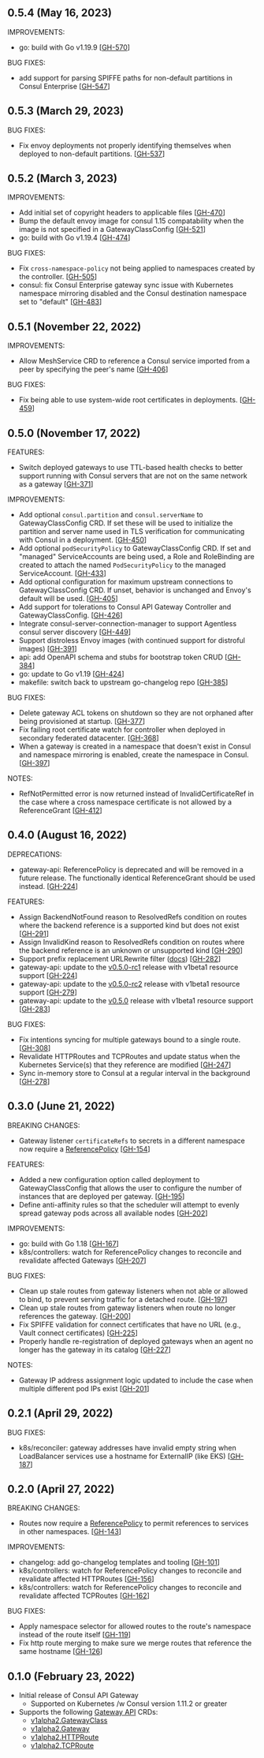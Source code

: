 ## 0.5.4 (May 16, 2023)

IMPROVEMENTS:

* go: build with Go v1.19.9 [[GH-570](https://github.com/hashicorp/consul-api-gateway/issues/570)]

BUG FIXES:

* add support for parsing SPIFFE paths for non-default partitions in Consul Enterprise [[GH-547](https://github.com/hashicorp/consul-api-gateway/issues/547)]

## 0.5.3 (March 29, 2023)

BUG FIXES:

* Fix envoy deployments not properly identifying themselves when deployed to non-default partitions. [[GH-537](https://github.com/hashicorp/consul-api-gateway/issues/537)]

## 0.5.2 (March 3, 2023)

IMPROVEMENTS:

* Add initial set of copyright headers to applicable files [[GH-470](https://github.com/hashicorp/consul-api-gateway/issues/470)]
* Bump the default envoy image for consul 1.15 compatability when the image is not specified in a GatewayClassConfig [[GH-521](https://github.com/hashicorp/consul-api-gateway/issues/521)]
* go: build with Go v1.19.4 [[GH-474](https://github.com/hashicorp/consul-api-gateway/issues/474)]

BUG FIXES:

* Fix `cross-namespace-policy` not being applied to namespaces created by the controller. [[GH-505](https://github.com/hashicorp/consul-api-gateway/issues/505)]
* consul: fix Consul Enterprise gateway sync issue with Kubernetes namespace mirroring disabled and the Consul destination namespace set to "default" [[GH-483](https://github.com/hashicorp/consul-api-gateway/issues/483)]

## 0.5.1 (November 22, 2022)

IMPROVEMENTS:

* Allow MeshService CRD to reference a Consul service imported from a peer by specifying the peer's name [[GH-406](https://github.com/hashicorp/consul-api-gateway/issues/406)]

BUG FIXES:

* Fix being able to use system-wide root certificates in deployments. [[GH-459](https://github.com/hashicorp/consul-api-gateway/issues/459)]

## 0.5.0 (November 17, 2022)

FEATURES:

* Switch deployed gateways to use TTL-based health checks to better support running with Consul servers that are not on the same network as a gateway [[GH-371](https://github.com/hashicorp/consul-api-gateway/issues/371)]

IMPROVEMENTS:

* Add optional `consul.partition` and `consul.serverName` to GatewayClassConfig CRD. If set these will be used to initialize the partition and server name used in TLS verification for communicating with Consul in a deployment. [[GH-450](https://github.com/hashicorp/consul-api-gateway/issues/450)]
* Add optional `podSecurityPolicy` to GatewayClassConfig CRD. If set and "managed" ServiceAccounts are being used, a Role and RoleBinding are created to attach the named `PodSecurityPolicy` to the managed ServiceAccount. [[GH-433](https://github.com/hashicorp/consul-api-gateway/issues/433)]
* Add optional configuration for maximum upstream connections to GatewayClassConfig CRD. If unset, behavior is unchanged and Envoy's default will be used. [[GH-405](https://github.com/hashicorp/consul-api-gateway/issues/405)]
* Add support for tolerations to Consul API Gateway Controller and GatewayClassConfig. [[GH-426](https://github.com/hashicorp/consul-api-gateway/issues/426)]
* Integrate consul-server-connection-manager to support Agentless consul server discovery [[GH-449](https://github.com/hashicorp/consul-api-gateway/issues/449)]
* Support distroless Envoy images (with continued support for distroful images) [[GH-391](https://github.com/hashicorp/consul-api-gateway/issues/391)]
* api: add OpenAPI schema and stubs for bootstrap token CRUD [[GH-384](https://github.com/hashicorp/consul-api-gateway/issues/384)]
* go: update to Go v1.19 [[GH-424](https://github.com/hashicorp/consul-api-gateway/issues/424)]
* makefile: switch back to upstream go-changelog repo [[GH-385](https://github.com/hashicorp/consul-api-gateway/issues/385)]

BUG FIXES:

* Delete gateway ACL tokens on shutdown so they are not orphaned after being provisioned at startup. [[GH-377](https://github.com/hashicorp/consul-api-gateway/issues/377)]
* Fix failing root certificate watch for controller when deployed in secondary federated datacenter. [[GH-368](https://github.com/hashicorp/consul-api-gateway/issues/368)]
* When a gateway is created in a namespace that doesn't exist in Consul and namespace mirroring is enabled, create the namespace in Consul. [[GH-397](https://github.com/hashicorp/consul-api-gateway/issues/397)]

NOTES:

* RefNotPermitted error is now returned instead of InvalidCertificateRef in the case where a cross namespace certificate is not allowed by a ReferenceGrant [[GH-412](https://github.com/hashicorp/consul-api-gateway/issues/412)]

## 0.4.0 (August 16, 2022)
DEPRECATIONS:

* gateway-api: ReferencePolicy is deprecated and will be removed in a future release. The functionally identical ReferenceGrant should be used instead. [[GH-224](https://github.com/hashicorp/consul-api-gateway/issues/224)]

FEATURES:

* Assign BackendNotFound reason to ResolvedRefs condition on routes where the backend reference is a supported kind but does not exist [[GH-291](https://github.com/hashicorp/consul-api-gateway/issues/291)]
* Assign InvalidKind reason to ResolvedRefs condition on routes where the backend reference is an unknown or unsupported kind [[GH-290](https://github.com/hashicorp/consul-api-gateway/issues/290)]
* Support prefix replacement URLRewrite filter ([docs](https://gateway-api.sigs.k8s.io/references/spec/#gateway.networking.k8s.io/v1alpha2.HTTPPathModifier)) [[GH-282](https://github.com/hashicorp/consul-api-gateway/issues/282)]
* gateway-api: update to the [v0.5.0-rc1](https://github.com/kubernetes-sigs/gateway-api/releases/tag/v0.5.0-rc1) release with v1beta1 resource support [[GH-224](https://github.com/hashicorp/consul-api-gateway/issues/224)]
* gateway-api: update to the [v0.5.0-rc2](https://github.com/kubernetes-sigs/gateway-api/releases/tag/v0.5.0-rc2) release with v1beta1 resource support [[GH-279](https://github.com/hashicorp/consul-api-gateway/issues/279)]
* gateway-api: update to the [v0.5.0](https://github.com/kubernetes-sigs/gateway-api/releases/tag/v0.5.0) release with v1beta1 resource support [[GH-283](https://github.com/hashicorp/consul-api-gateway/issues/283)]

BUG FIXES:

* Fix intentions syncing for multiple gateways bound to a single route. [[GH-308](https://github.com/hashicorp/consul-api-gateway/issues/308)]
* Revalidate HTTPRoutes and TCPRoutes and update status when the Kubernetes Service(s) that they reference are modified [[GH-247](https://github.com/hashicorp/consul-api-gateway/issues/247)]
* Sync in-memory store to Consul at a regular interval in the background [[GH-278](https://github.com/hashicorp/consul-api-gateway/issues/278)]

## 0.3.0 (June 21, 2022)
BREAKING CHANGES:

* Gateway listener `certificateRefs` to secrets in a different namespace now require a [ReferencePolicy](https://gateway-api.sigs.k8s.io/v1alpha2/references/spec/#gateway.networking.k8s.io%2fv1alpha2.ReferencePolicy) [[GH-154](https://github.com/hashicorp/consul-api-gateway/issues/154)]

FEATURES:

* Added a new configuration option called deployment to GatewayClassConfig that allows the user to configure the number of instances that are deployed per gateway. [[GH-195](https://github.com/hashicorp/consul-api-gateway/issues/195)]
* Define anti-affinity rules so that the scheduler will attempt to evenly spread gateway pods across all available nodes [[GH-202](https://github.com/hashicorp/consul-api-gateway/issues/202)]

IMPROVEMENTS:

* go: build with Go 1.18 [[GH-167](https://github.com/hashicorp/consul-api-gateway/issues/167)]
* k8s/controllers: watch for ReferencePolicy changes to reconcile and revalidate affected Gateways [[GH-207](https://github.com/hashicorp/consul-api-gateway/issues/207)]

BUG FIXES:

* Clean up stale routes from gateway listeners when not able or allowed to bind, to prevent serving traffic for a detached route. [[GH-197](https://github.com/hashicorp/consul-api-gateway/issues/197)]
* Clean up stale routes from gateway listeners when route no longer references the gateway. [[GH-200](https://github.com/hashicorp/consul-api-gateway/issues/200)]
* Fix SPIFFE validation for connect certificates that have no URL (e.g., Vault connect certificates) [[GH-225](https://github.com/hashicorp/consul-api-gateway/issues/225)]
* Properly handle re-registration of deployed gateways when an agent no longer has the gateway in its catalog [[GH-227](https://github.com/hashicorp/consul-api-gateway/issues/227)]

NOTES:

* Gateway IP address assignment logic updated to include the case when multiple different pod IPs exist [[GH-201](https://github.com/hashicorp/consul-api-gateway/issues/201)]

## 0.2.1 (April 29, 2022)

BUG FIXES:

* k8s/reconciler: gateway addresses have invalid empty string when LoadBalancer services use a hostname for ExternalIP (like EKS) [[GH-187](https://github.com/hashicorp/consul-api-gateway/issues/187)]

## 0.2.0 (April 27, 2022)

BREAKING CHANGES:

* Routes now require a [ReferencePolicy](https://gateway-api.sigs.k8s.io/v1alpha2/references/spec/#gateway.networking.k8s.io%2fv1alpha2.ReferencePolicy) to permit references to services in other namespaces. [[GH-143](https://github.com/hashicorp/consul-api-gateway/issues/143)]

IMPROVEMENTS:

* changelog: add go-changelog templates and tooling [[GH-101](https://github.com/hashicorp/consul-api-gateway/issues/101)]
* k8s/controllers: watch for ReferencePolicy changes to reconcile and revalidate affected HTTPRoutes [[GH-156](https://github.com/hashicorp/consul-api-gateway/issues/156)]
* k8s/controllers: watch for ReferencePolicy changes to reconcile and revalidate affected TCPRoutes [[GH-162](https://github.com/hashicorp/consul-api-gateway/issues/162)]

BUG FIXES:

 * Apply namespace selector for allowed routes to the route's namespace instead of the route itself [[GH-119](https://github.com/hashicorp/consul-api-gateway/pull/119)]
 * Fix http route merging to make sure we merge routes that reference the same hostname [[GH-126](https://github.com/hashicorp/consul-api-gateway/pull/126)]

## 0.1.0 (February 23, 2022)

* Initial release of Consul API Gateway
  * Supported on Kubernetes /w Consul version 1.11.2 or greater
* Supports the following [Gateway API](https://gateway-api.sigs.k8s.io/) CRDs:
  * [v1alpha2.GatewayClass](https://gateway-api.sigs.k8s.io/v1alpha2/references/spec/#gateway.networking.k8s.io/v1alpha2.Gateway)
  * [v1alpha2.Gateway](https://gateway-api.sigs.k8s.io/v1alpha2/references/spec/#gateway.networking.k8s.io/v1alpha2.GatewayClass)
  * [v1alpha2.HTTPRoute](https://gateway-api.sigs.k8s.io/v1alpha2/references/spec/#gateway.networking.k8s.io/v1alpha2.HTTPRoute)
  * [v1alpha2.TCPRoute](https://gateway-api.sigs.k8s.io/v1alpha2/references/spec/#gateway.networking.k8s.io/v1alpha2.TCPRoute)
